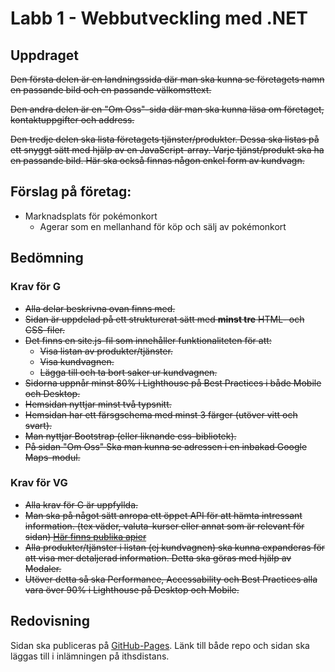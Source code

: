# Labb 1 - Webbutveckling med .NET

## Uppdraget

~~Den första delen är en landningssida där man ska kunna se företagets namn en passande bild och en passande välkomsttext.~~

~~Den andra delen är en "Om Oss"-sida där man ska kunna läsa om företaget, kontaktuppgifter och address.~~

~~Den tredje delen ska lista företagets tjänster/produkter. Dessa ska listas på ett snyggt sätt med hjälp av en JavaScript-array. Varje tjänst/produkt ska ha en passande bild. Här ska också finnas någon enkel form av kundvagn.~~

## Förslag på företag:
* Marknadsplats för pokémonkort
  * Agerar som en mellanhand för köp och sälj av pokémonkort

## Bedömning

### Krav för G
* ~~Alla delar beskrivna ovan finns med.~~
* ~~Sidan är uppdelad på ett strukturerat sätt med **minst tre** HTML- och CSS-filer.~~
*  ~~Det finns en site.js-fil som innehåller funktionaliteten för att:~~
   * ~~Visa listan av produkter/tjänster.~~
   * ~~Visa kundvagnen.~~
   * ~~Lägga till och ta bort saker ur kundvagnen.~~
* ~~Sidorna uppnår minst 80% i Lighthouse på Best Practices i både Mobile och Desktop.~~
* ~~Hemsidan nyttjar minst två typsnitt.~~
* ~~Hemsidan har ett färsgschema med minst 3 färger (utöver vitt och svart).~~
* ~~Man nyttjar Bootstrap (eller liknande css-bibliotek).~~
* ~~På sidan "Om Oss" Ska man kunna se adressen i en inbakad Google Maps-modul.~~

### Krav för VG
* ~~Alla krav för G är uppfyllda.~~
* ~~Man ska på något sätt anropa ett öppet API för att hämta intressant information. (tex väder, valuta-kurser eller annat som är relevant för sidan) [Här finns publika apier](https://github.com/public-api-lists/public-api-lists)~~
* ~~Alla produkter/tjänster i listan (ej kundvagnen) ska kunna expanderas för att visa mer detaljerad information. Detta ska göras med hjälp av Modaler.~~
* ~~Utöver detta så ska Performance, Accessability och Best Practices alla vara över 90% i Lighthouse på Desktop och Mobile.~~

## Redovisning
Sidan ska publiceras på [GitHub-Pages](https://pages.github.com/). Länk till både repo och sidan ska läggas till i inlämningen på ithsdistans.
